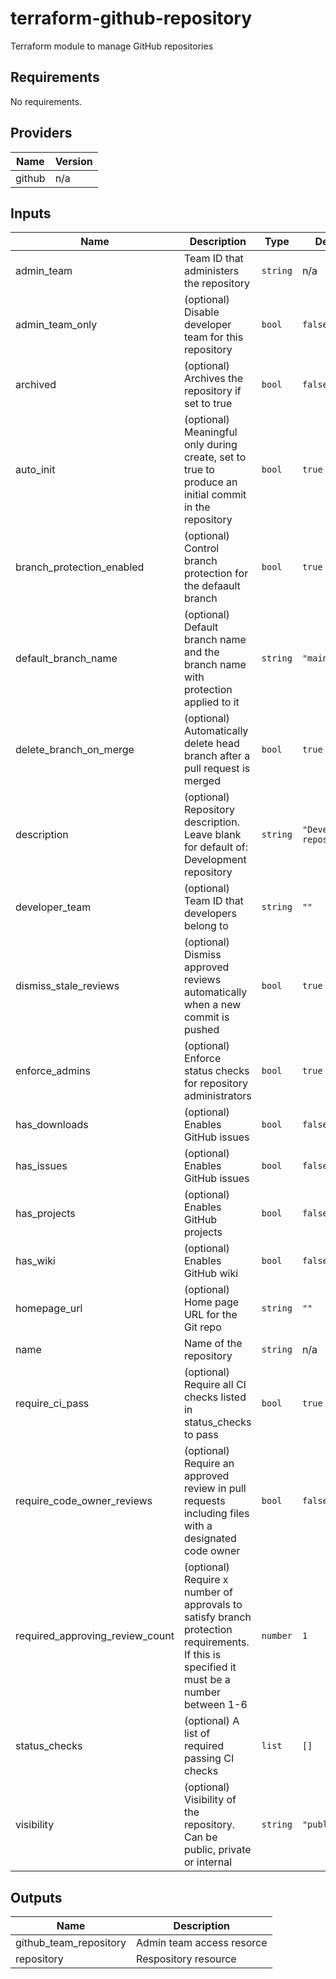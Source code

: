 # terraform-github-repository

Terraform module to manage GitHub repositories

## Requirements

No requirements.

## Providers

| Name   | Version |
| ------ | ------- |
| github | n/a     |

## Inputs

| Name                               | Description                                                                                                                              | Type     | Default                    | Required |
| ---------------------------------- | ---------------------------------------------------------------------------------------------------------------------------------------- | -------- | -------------------------- | :------: |
| admin\_team                        | Team ID that administers the repository                                                                                                  | `string` | n/a                        |   yes    |
| admin\_team\_only                  | (optional) Disable developer team for this repository                                                                                    | `bool`   | `false`                    |    no    |
| archived                           | (optional) Archives the repository if set to true                                                                                        | `bool`   | `false`                    |    no    |
| auto\_init                         | (optional) Meaningful only during create, set to true to produce an initial commit in the repository                                     | `bool`   | `true`                     |    no    |
| branch\_protection\_enabled        | (optional) Control branch protection for the defaault branch                                                                             | `bool`   | `true`                     |    no    |
| default\_branch\_name              | (optional) Default branch name and the branch name with protection applied to it                                                         | `string` | `"main"`                   |    no    |
| delete\_branch\_on\_merge          | (optional) Automatically delete head branch after a pull request is merged                                                               | `bool`   | `true`                     |    no    |
| description                        | (optional) Repository description. Leave blank for default of: Development repository                                                    | `string` | `"Development repository"` |    no    |
| developer\_team                    | (optional) Team ID that developers belong to                                                                                             | `string` | `""`                       |    no    |
| dismiss\_stale\_reviews            | (optional) Dismiss approved reviews automatically when a new commit is pushed                                                            | `bool`   | `true`                     |    no    |
| enforce\_admins                    | (optional) Enforce status checks for repository administrators                                                                           | `bool`   | `true`                     |    no    |
| has\_downloads                     | (optional) Enables GitHub issues                                                                                                         | `bool`   | `false`                    |    no    |
| has\_issues                        | (optional) Enables GitHub issues                                                                                                         | `bool`   | `false`                    |    no    |
| has\_projects                      | (optional) Enables GitHub projects                                                                                                       | `bool`   | `false`                    |    no    |
| has\_wiki                          | (optional) Enables GitHub wiki                                                                                                           | `bool`   | `false`                    |    no    |
| homepage\_url                      | (optional) Home page URL for the Git repo                                                                                                | `string` | `""`                       |    no    |
| name                               | Name of the repository                                                                                                                   | `string` | n/a                        |   yes    |
| require\_ci\_pass                  | (optional) Require all CI checks listed in status\_checks to pass                                                                        | `bool`   | `true`                     |    no    |
| require\_code\_owner\_reviews      | (optional) Require an approved review in pull requests including files with a designated code owner                                      | `bool`   | `false`                    |    no    |
| required\_approving\_review\_count | (optional) Require x number of approvals to satisfy branch protection requirements. If this is specified it must be a number between 1-6 | `number` | `1`                        |    no    |
| status\_checks                     | (optional) A list of required passing CI checks                                                                                          | `list`   | `[]`                       |    no    |
| visibility                         | (optional) Visibility of the repository. Can be public, private or internal                                                              | `string` | `"public"`                 |    no    |

## Outputs

| Name                     | Description               |
| ------------------------ | ------------------------- |
| github\_team\_repository | Admin team access resorce |
| repository               | Respository resource      |
